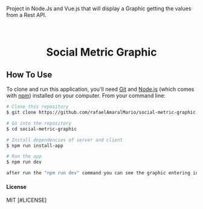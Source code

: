 # 
Project in Node.Js and Vue.js that will display a Graphic getting the values from a Rest API.


<h1 align="center">
  <br>
  Social Metric Graphic
  <br>
</h1>

## How To Use

To clone and run this application, you'll need [Git](https://git-scm.com) and [Node.js](https://nodejs.org/en/download/) (which comes with [npm](http://npmjs.com)) installed on your computer. From your command line:

```bash
# Clone this repository
$ git clone https://github.com/rafaelAmaralMario/social-metric-graphic.git

# Go into the repository
$ cd social-metric-graphic

# Install dependencies of server and client
$ npm run install-app

# Run the app
$ npm run dev

after run the "npm run dev" command you can see the graphic entering in:  http://localhost:8080/

```
#### License
MIT [#LICENSE]
